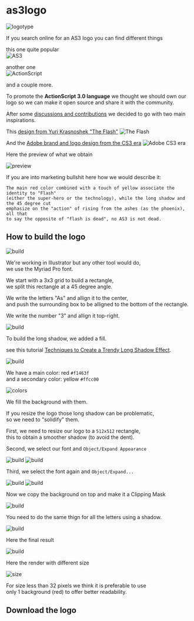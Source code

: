 as3logo
=======

![logotype](img/logotype.png)

If you search online for an AS3 logo you can find different things

this one quite popular  
![AS3](img/old_AS3.png)

another one  
![ActionScript](img/old_ActionScript.jpg)

and a couple more.


To promote the **ActionScript 3.0 language** we thought we should own our logo so we can make it open source and share it with the community.

After some [discussions and contributions](https://github.com/as3lang/www.as3lang.org/issues/2) we decided to go with two main inspirations.

This [design from Yuri Krasnoshek "The Flash"](https://www.behance.net/gallery/24661125/Flash-Flat-Free)
![The Flash](img/TheFlash.png)

And the [Adobe brand and logo design from the CS3 era](http://veerle-v2.duoh.com/blog/comments/the_new_adobe_icons_and_branding/)
![Adobe CS3 era](img/Adobe_CS3_era.jpg)


Here the preview of what we obtain

![preview](img/as3lang_logotype.png)


If you are into marketing bullshit here how we would describe it:

    The main red color combined with a touch of yellow associate the identity to "Flash"
    (either the super-hero or the technology), while the long shadow and the 45 degree cut
    emphasize on the "action" of rising from the ashes (as the phoenix), all that
    to say the opposite of "flash is dead", no AS3 is not dead.


How to build the logo
---------------------

![build](img/build.png)

We're working in Illustrator but any other tool would do,  
we use the Myriad Pro font.


We start with a 3x3 grid to build a rectangle,  
we split this rectangle at a 45 degree angle.

We write the letters "As" and allign it to the center,  
and push the surrounding box to be alligned to the bottom of the rectangle.

We write the number "3" and allign it top-right.

![build](img/build_01.png)

To build the long shadow, we added a fill.

see this tutorial [Techniques to Create a Trendy Long Shadow Effect](http://design.tutsplus.com/tutorials/quick-tip-techniques-to-create-a-trendy-long-shadow-effect--vector-14473).


![build](img/build_02.png)

We have a main color: red `#f1463f`  
and a secondary color: yellow `#ffcc00`

![colors](img/colors.png)

We fill the background with them.


If you resize the logo those long shadow can be problematic,  
so we need to "solidify" them.

First, we need to resize our logo to a `512x512` rectangle,  
this to obtain a smoother shadow (to avoid the dent).

Second, we select our font and `Object/Expand Appearance`

![build](img/build_03.png)
![build](img/build_04.png)

Third, we select the font again and `Object/Expand...`

![build](img/build_05.png)
![build](img/build_06.png)

Now we copy the background on top and make it a Clipping Mask

![build](img/build_07.png)

You need to do the same thign for all the letters using a shadow.

![build](img/build_08.png)

Here the final result

![build](img/build_09.png)


Here the render with different size

![size](img/size.png)

For size less than 32 pixels we think it is preferable to use  
only 1 background (red) to offer better readability.


Download the logo
-----------------






